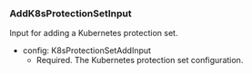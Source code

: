 ### AddK8sProtectionSetInput
Input for adding a Kubernetes protection set.

- config: K8sProtectionSetAddInput
  - Required. The Kubernetes protection set configuration.
